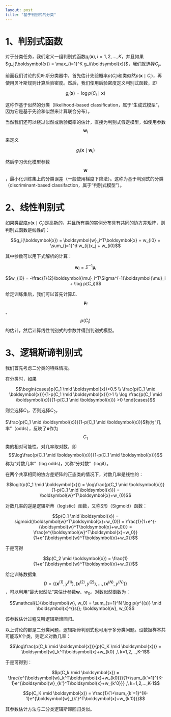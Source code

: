 ```yaml
---
layout: post
title: "基于判别式的分类" 
---
```



# 1、判别式函数

对于分类任务，我们定义一组判别式函数$g_i(\boldsymbol{x}), i=1,2,...,K$，并且如果$g_j(\boldsymbol{x}) = \max_{i=1}^K g_i(\boldsymbol{x})$，我们就选择$C_j$。

前面我们讨论的贝叶斯分类器中，首先估计先验概率$p(C_i)$和类似然$p(\boldsymbol{x}\mid C_i)$，再使用贝叶斯规则计算后验密度。然后，我们使用后验密度定义判别式函数，即

$$g_i(\boldsymbol{x}) = \log p(C_i\mid \boldsymbol{x})$$

这称作基于似然的分类（likelihood-based classification，属于“生成式模型”，因为它是基于先验和似然来计算联合分布）。

当然我们还可以绕过似然或后验概率的估计，直接为判别式假定模型，如使用参数$$\boldsymbol{w}_i$$来定义

$$g_i(\boldsymbol{x}\mid \boldsymbol{w}_i)$$

然后学习优化模型参数$$\boldsymbol{w}$$，最小化训练集上的分类误差（一般使用梯度下降法）。这称为基于判别式的分类（discriminant-based classifaction，属于“判别式模型”）。


# 2、线性判别式

如果类密度$p(\boldsymbol{x}\mid C_i)$是高斯的，并且所有类的实例分布具有共同的协方差矩阵，则判别式函数是线性的：


$$g_i(\boldsymbol{x}) = \boldsymbol{w}_i^T\boldsymbol{x} +  w_{i0} = \sum_{j=1}^d w_{ij}x_j + w_{i0}$$

其中参数可以用下式解析的计算：

$$\boldsymbol{w}_i = \Sigma^{-1}\boldsymbol{\mu}_i$$

$$w_{i0} = -\frac{1}{2}\boldsymbol{\mu}_i^T\Sigma^{-1}\boldsymbol{\mu}_i + \log p(C_i)$$

给定训练集后，我们可以首先计算$\Sigma$、$$\boldsymbol{\mu}_i$$、$$p(C_i)$$的估计，然后计算线性判别式的参数并得到判别式模型。


# 3、逻辑斯谛判别式

我们首先考虑二分类的特殊情况。

在分类时，如果

$$\begin{cases}p(C_1 \mid \boldsymbol{x})>0.5 \\ \frac{p(C_1 \mid \boldsymbol{x})}{1-p(C_1 \mid \boldsymbol{x})}>1 \\ \log \frac{p(C_1 \mid \boldsymbol{x})}{1-p(C_1 \mid \boldsymbol{x})} >0   \end{cases}$$

则会选择$C_1$，否则选择$C_2$。

$\frac{p(C_1 \mid \boldsymbol{x})}{1-p(C_1 \mid \boldsymbol{x})}$称为“几率”（odds），反映了$\boldsymbol{x}$作为$$C_1$$类的相对可能性。对几率取对数，即$$\log\frac{p(C_1 \mid \boldsymbol{x})}{1-p(C_1 \mid \boldsymbol{x})}$$称为“对数几率”（log odds)，又称“分对数”（logit）。

在两个共享相同的协方差矩阵的正态类的情况下，对数几率是线性的：

$$logit(p(C_1 \mid \boldsymbol{x})) = \log\frac{p(C_1 \mid \boldsymbol{x})}{1-p(C_1 \mid \boldsymbol{x})} = \boldsymbol{w}^T\boldsymbol{x}+w_{0}$$

对数几率的逆是逻辑斯蒂（logistic）函数，又称S形（Sigmoid）函数：

$$p(C_1 \mid \boldsymbol{x}) = sigmoid(\boldsymbol{w}^T\boldsymbol{x}+w_{0}) = \frac{1}{1+e^{-(\boldsymbol{w}^T\boldsymbol{x}+w_0)}} = \frac{e^{\boldsymbol{w}^T\boldsymbol{x}+w_0}}{1+e^{\boldsymbol{w}^T\boldsymbol{x}+w_0}}$$

于是可得

$$p(C_2 \mid \boldsymbol{x}) = \frac{1}{1+e^{\boldsymbol{w}^T\boldsymbol{x}+w_0}}$$

给定训练数据集$$D = \{(\boldsymbol{x}^{(1)},y^{(1)}), (\boldsymbol{x}^{(2)},y^{(2)}), ..., (\boldsymbol{x}^{(N)},y^{(N)})\}$$，可以利用“最大似然法”来估计参数$\boldsymbol{w}$、$w_0$。对数似然函数为：

$$\mathcal{L}(\boldsymbol{w}, w_0) = \sum_{s=1}^N \log p(y^{(s)} \mid \boldsymbol{x}^{(s)}; \boldsymbol{w}, w_0)$$

该参数估计过程又叫逻辑斯谛回归。

以上讨论的都是二分类问题，逻辑斯谛判别式也可用于多分类问题。设数据样本共可能取$K$个类，则定义对数几率：

$$\log\frac{p(C_k \mid \boldsymbol{x})}{p(C_K \mid \boldsymbol{x})} = \boldsymbol{w}_k^T\boldsymbol{x}+w_{k0} ,\ k=1,2,...,K-1$$

于是可得到：

$$p(C_k \mid \boldsymbol{x}) = \frac{e^{\boldsymbol{w}_k^T\boldsymbol{x}+w_{k0}}}{1+\sum_{k'=1}^{K-1}e^{\boldsymbol{w}_{k'}^T\boldsymbol{x}+w_{k'0}}} ,\ k=1,2,...,K-1$$

$$p(C_K \mid \boldsymbol{x}) = \frac{1}{1+\sum_{k'=1}^{K-1}e^{\boldsymbol{w}_{k'}^T\boldsymbol{x}+w_{k'0}}}$$

其参数估计方法与二分类逻辑斯谛回归类似。




